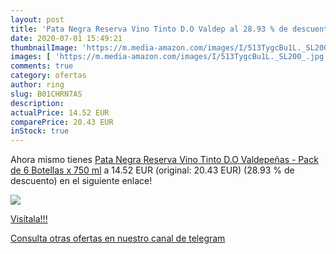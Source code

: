 ```yaml
---
layout: post
title: 'Pata Negra Reserva Vino Tinto D.O Valdep al 28.93 % de descuento'
date: 2020-07-01 15:49:21
thumbnailImage: 'https://m.media-amazon.com/images/I/513TygcBu1L._SL200_.jpg'
images: [ 'https://m.media-amazon.com/images/I/513TygcBu1L._SL200_.jpg' ]
comments: true
category: ofertas
author: ring
slug: B01CHRN7AS
description:
actualPrice: 14.52 EUR
comparePrice: 20.43 EUR
inStock: true
---
```


Ahora mismo tienes [Pata Negra Reserva Vino Tinto D.O Valdepeñas - Pack de 6 Botellas x 750 ml](https://www.amazon.com/dp/B01CHRN7AS/?tag=redken08-20) a 14.52 EUR (original: 20.43 EUR) (28.93 %  de descuento) en el siguiente enlace!

[![](https://m.media-amazon.com/images/I/513TygcBu1L._SL200_.jpg)](https://www.amazon.com/dp/B01CHRN7AS/?tag=redken08-20)

[Visítala!!!](https://www.amazon.com/dp/B01CHRN7AS/?tag=redken08-20)

[Consulta otras ofertas en nuestro canal de telegram](https://t.me/s/ofertas25)
